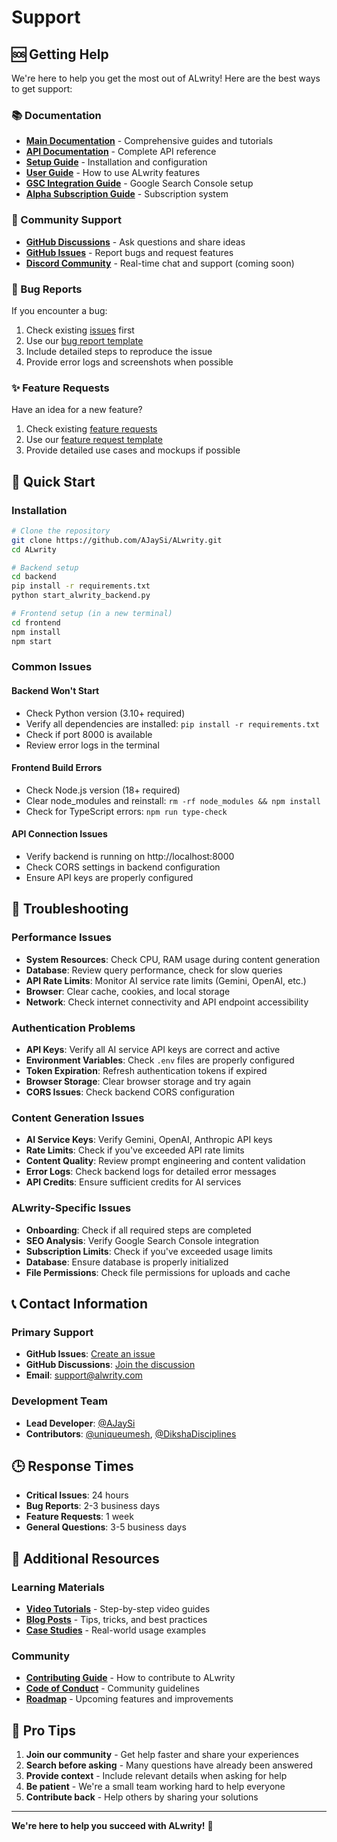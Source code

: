 # Support

## 🆘 Getting Help

We're here to help you get the most out of ALwrity! Here are the best ways to get support:

### 📚 Documentation
- **[Main Documentation](https://github.com/AJaySi/ALwrity/wiki)** - Comprehensive guides and tutorials
- **[API Documentation](https://github.com/AJaySi/ALwrity/wiki/API-Documentation)** - Complete API reference
- **[Setup Guide](https://github.com/AJaySi/ALwrity/wiki/Setup-Guide)** - Installation and configuration
- **[User Guide](https://github.com/AJaySi/ALwrity/wiki/User-Guide)** - How to use ALwrity features
- **[GSC Integration Guide](GSC_INTEGRATION_README.md)** - Google Search Console setup
- **[Alpha Subscription Guide](backend/ALPHA_SUBSCRIPTION_IMPLEMENTATION_PLAN.md)** - Subscription system

### 💬 Community Support
- **[GitHub Discussions](https://github.com/AJaySi/ALwrity/discussions)** - Ask questions and share ideas
- **[GitHub Issues](https://github.com/AJaySi/ALwrity/issues)** - Report bugs and request features
- **[Discord Community](https://discord.gg/alwrity)** - Real-time chat and support (coming soon)

### 🐛 Bug Reports
If you encounter a bug:
1. Check existing [issues](https://github.com/AJaySi/ALwrity/issues) first
2. Use our [bug report template](https://github.com/AJaySi/ALwrity/issues/new?template=bug_report.md)
3. Include detailed steps to reproduce the issue
4. Provide error logs and screenshots when possible

### ✨ Feature Requests
Have an idea for a new feature?
1. Check existing [feature requests](https://github.com/AJaySi/ALwrity/issues?q=is%3Aissue+is%3Aopen+label%3Aenhancement)
2. Use our [feature request template](https://github.com/AJaySi/ALwrity/issues/new?template=feature_request.md)
3. Provide detailed use cases and mockups if possible

## 🚀 Quick Start

### Installation
```bash
# Clone the repository
git clone https://github.com/AJaySi/ALwrity.git
cd ALwrity

# Backend setup
cd backend
pip install -r requirements.txt
python start_alwrity_backend.py

# Frontend setup (in a new terminal)
cd frontend
npm install
npm start
```

### Common Issues

#### Backend Won't Start
- Check Python version (3.10+ required)
- Verify all dependencies are installed: `pip install -r requirements.txt`
- Check if port 8000 is available
- Review error logs in the terminal

#### Frontend Build Errors
- Check Node.js version (18+ required)
- Clear node_modules and reinstall: `rm -rf node_modules && npm install`
- Check for TypeScript errors: `npm run type-check`

#### API Connection Issues
- Verify backend is running on http://localhost:8000
- Check CORS settings in backend configuration
- Ensure API keys are properly configured

## 🔧 Troubleshooting

### Performance Issues
- **System Resources**: Check CPU, RAM usage during content generation
- **Database**: Review query performance, check for slow queries
- **API Rate Limits**: Monitor AI service rate limits (Gemini, OpenAI, etc.)
- **Browser**: Clear cache, cookies, and local storage
- **Network**: Check internet connectivity and API endpoint accessibility

### Authentication Problems
- **API Keys**: Verify all AI service API keys are correct and active
- **Environment Variables**: Check `.env` files are properly configured
- **Token Expiration**: Refresh authentication tokens if expired
- **Browser Storage**: Clear browser storage and try again
- **CORS Issues**: Check backend CORS configuration

### Content Generation Issues
- **AI Service Keys**: Verify Gemini, OpenAI, Anthropic API keys
- **Rate Limits**: Check if you've exceeded API rate limits
- **Content Quality**: Review prompt engineering and content validation
- **Error Logs**: Check backend logs for detailed error messages
- **API Credits**: Ensure sufficient credits for AI services

### ALwrity-Specific Issues
- **Onboarding**: Check if all required steps are completed
- **SEO Analysis**: Verify Google Search Console integration
- **Subscription Limits**: Check if you've exceeded usage limits
- **Database**: Ensure database is properly initialized
- **File Permissions**: Check file permissions for uploads and cache

## 📞 Contact Information

### Primary Support
- **GitHub Issues**: [Create an issue](https://github.com/AJaySi/ALwrity/issues/new)
- **GitHub Discussions**: [Join the discussion](https://github.com/AJaySi/ALwrity/discussions)
- **Email**: [support@alwrity.com](mailto:support@alwrity.com)

### Development Team
- **Lead Developer**: [@AJaySi](https://github.com/AJaySi)
- **Contributors**: [@uniqueumesh](https://github.com/uniqueumesh), [@DikshaDisciplines](https://github.com/DikshaDisciplines)

## 🕒 Response Times

- **Critical Issues**: 24 hours
- **Bug Reports**: 2-3 business days
- **Feature Requests**: 1 week
- **General Questions**: 3-5 business days

## 📖 Additional Resources

### Learning Materials
- **[Video Tutorials](https://youtube.com/alwrity)** - Step-by-step video guides
- **[Blog Posts](https://blog.alwrity.com)** - Tips, tricks, and best practices
- **[Case Studies](https://github.com/AJaySi/ALwrity/wiki/Case-Studies)** - Real-world usage examples

### Community
- **[Contributing Guide](CONTRIBUTING.md)** - How to contribute to ALwrity
- **[Code of Conduct](CODE_OF_CONDUCT.md)** - Community guidelines
- **[Roadmap](https://github.com/AJaySi/ALwrity/wiki/Roadmap)** - Upcoming features and improvements

## 🎯 Pro Tips

1. **Join our community** - Get help faster and share your experiences
2. **Search before asking** - Many questions have already been answered
3. **Provide context** - Include relevant details when asking for help
4. **Be patient** - We're a small team working hard to help everyone
5. **Contribute back** - Help others by sharing your solutions

---

**We're here to help you succeed with ALwrity!** 🚀
